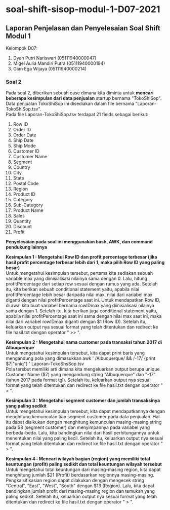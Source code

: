 # soal-shift-sisop-modul-1-D07-2021
## Laporan Penjelasan dan Penyelesaian Soal Shift Modul 1 <br />
Kelompok D07:
1. Dyah Putri Nariswari (05111940000047)
2. Migel Aulia Mandiri Putra (05111940000194)
3. Gian Ega Wijaya (05111940000214)

### Soal 2
Pada soal 2, diberikan sebuah case dimana kita diminta untuk **mencari beberapa kesimpulan dari data penjualan** startup bernama "TokoShiSop". Data penjualan TokoShiSop ini disediakan  dalam file bernama "Laporan-TokoShiSop.tsv". <br />
Pada file Laporan-TokoShiSop.tsv terdapat 21 fields sebagai berikut:
1. Row ID
2. Order ID
3. Order Date
4. Ship Date
5. Ship Mode
6. Customer ID
7. Customer Name
8. Segment
9. Country
10. City
11. State
12. Postal Code
13. Region
14. Product ID
15. Category
16. Sub-Category
17. Product Name
18. Sales
19. Quantity
20. Discount
21. Profit

**Penyelesaian pada soal ini menggunakan bash, AWK, dan command pendukung lainnya <br />**

**Kesimpulan 1 : Mengetahui Row ID dan profit percentage terbesar (jika hasil profit percentage terbesar lebih dari 1, maka pilih Row ID yang paling besar) <br />**
Untuk mengetahui kesimpulan tersebut, pertama kita sediakan sebuah variable max yang diinisialisasi nilainya sama dengan 0. Lalu, hitung profitPercentage dari setiap row sesuai dengan rumus yang ada. Setelah itu, kita berikan sebuah conditional statement yaitu, apabila nilai profitPercentage lebih besar daripada nilai max, nilai dari variabel max diganti dengan nilai profitPercentage saat ini. Untuk mendapatkan Row ID, di awal kita buat variabel bernama rowIDmax yang diinisialisasi nilainya sama dengan 1. Setelah itu, kita berikan juga conditional statement yaitu, apabila nilai profitPercentage saat ini sama dengan nilai max saat ini, maka nilai dari variabel rowIDmax diganti dengan $1 (Row ID). Setelah itu, keluarkan output nya sesuai format yang telah ditentukan dan redirect ke file hasil.txt dengan operator " >> ".

**Kesimpulan 2 : Mengetahui nama customer pada transaksi tahun 2017 di Albuquerque <br />**
Untuk mengetahui kesimpulan tersebut, kita dapat print baris yang mengandung pola yang dimasukkan awk ' /Albuquerque/ && /-17/ {print $7|"uniq"} ' Laporan-TokoShsSop.tsv <br />
Pola tersbut memiliki arti dimana kita mengeluarkan output berupa unique Customer Name ($7) yang mengandung string "Albuquerque" dan "-17" (tahun 2017 pada format tgl). Setelah itu, keluarkan output nya sesuai format yang telah ditentukan dan redirect ke file hasil.txt dengan operator " > ".

**Kesimpulan 3 : Mengetahui segment customer dan jumlah transaksinya yang paling sedikit <br />**
Untuk mengetahui kesimpulan tersebut, kita dapat mendapatkannya dengan menghitung kemunculan tiap segment customer pada data penjualan. Hal itu dapat dialkukan dengan menghitung kemunculan masing-masing string pada $8 (segment customer) dan menyimpannya pada variabel yang berbeda-beda. Lalu, kita bandingkan nilai dari hasil perhitungannya untuk menentukan nilai yang paling kecil. Setelah itu, keluarkan output nya sesuai format yang telah ditentukan dan redirect ke file hasil.txt dengan operator " > ".

**Kesimpulan 4 : Mencari wilayah bagian (region) yang memiliki total keuntungan (profit) paling sedikit dan total keuntungan wilayah tersebut <br />**
Untuk mengetahui total keuntungan dari masing-masing region, kita dapat menghitung jumlah $21 (Profit) berdasarkan regionnya masing-masing. Pengkalsifikasian region dapat dilakukan dengan mengecek string "Central", "East", "West", "South" dengan $13 (Region). Lalu, kita dapat bandingkan jumlah profit dari masing-masing region dan temukan yang paling sedikit. Setelah itu, keluarkan output nya sesuai format yang telah ditentukan dan redirect ke file hasil.txt dengan operator " > ".
